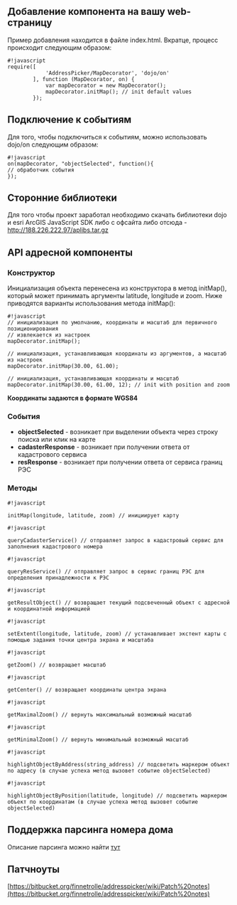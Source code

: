 ## Добавление компонента на вашу web-страницу ##
Пример добавления находится в файле index.html. Вкратце, процесс происходит следующим образом:

```
#!javascript
require([
            'AddressPicker/MapDecorator', 'dojo/on'
        ], function (MapDecorator, on) {
            var mapDecorator = new MapDecorator();
            mapDecorator.initMap(); // init default values
        });
```

## Подключение к событиям ##
Для того, чтобы подключиться к событиям, можно использовать dojo/on следующим образом:

```
#!javascript
on(mapDecorator, "objectSelected", function(){
// обработчик события
});
```

## Сторонние библиотеки ##
Для того чтобы проект заработал необходимо скачать библиотеки dojo и esri ArcGIS JavaScript SDK либо с офсайта либо отсюда - http://188.226.222.97/aplibs.tar.gz


## API адресной компоненты ##
### Конструктор ###
Инициализация объекта перенесена из конструктора в метод initMap(), который может принимать аргументы latitude, longitude и zoom. Ниже приводятся варианты использования метода initMap():

```
#!javascript
// инициализация по умолчанию, координаты и масштаб для первичного позиционирования
// извлекается из настроек
mapDecorator.initMap();

// инициализация, устанавливающая координаты из аргументов, а масштаб из настроек
mapDecorator.initMap(30.00, 61.00);

// инициализация, устанавливающая координаты и масштаб
mapDecorator.initMap(30.00, 61.00, 12); // init with position and zoom
```
**Координаты задаются в формате WGS84**

### События ###

* **objectSelected** - возникает при выделении объекта через строку поиска или клик на карте
* **cadasterResponse** - возникает при получении ответа от кадастрового сервиса
* **resResponse** - возникает при получении ответа от сервиса границ РЭС

### Методы ###

```
#!javascript

initMap(longitude, latitude, zoom) // инициирует карту
```

```
#!javascript

queryCadasterService() // отправляет запрос в кадастровый сервис для заполнения кадастрового номера
```



```
#!javascript

queryResService() // отправляет запрос в сервис границ РЭС для определения принадлежности к РЭС
```



```
#!javascript

getResultObject() // возвращает текущий подсвеченный объект с адресной и координатной информацией
```



```
#!javascript

setExtent(longitude, latitude, zoom) // устанавливает экстент карты с помощью задания точки центра экрана и масштаба
```



```
#!javascript

getZoom() // возвращает масштаб 
```




```
#!javascript

getCenter() // возвращает координаты центра экрана
```




```
#!javascript

getMaximalZoom() // вернуть максимальный возможный масштаб
```



```
#!javascript

getMinimalZoom() // вернуть минимальный возможный масштаб
```



```
#!javascript

highlightObjectByAddress(string_address) // подсветить маркером объект по адресу (в случае успеха метод вызовет событие objectSelected)
```



```
#!javascript

highlightObjectByPosition(latitude, longitude) // подсветить маркером объект по координатам (в случае успеха метод вызовет событие objectSelected)
```

## Поддержка парсинга номера дома ##
Описание парсинга можно найти [тут](https://bitbucket.org/finnetrolle/addresspicker/wiki/%D0%9F%D0%B0%D1%80%D1%81%D0%B5%D1%80%20%D0%BD%D0%BE%D0%BC%D0%B5%D1%80%D0%B0%20%D0%B4%D0%BE%D0%BC%D0%B0) 

## Патчноуты ##
[https://bitbucket.org/finnetrolle/addresspicker/wiki/Patch%20notes](https://bitbucket.org/finnetrolle/addresspicker/wiki/Patch%20notes)